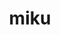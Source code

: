 ---
    id: '20230811'
    title: 'miku'
    description: 'はつね'
    fullDescription: '涼しそうな色してますね'
    images: 
      - url: '/images/illustrations/20230811.jpg'
        altText: 'collei'
    isFeatured: false
    createdAt: '2023-08-11T12:00:00Z'
    updatedAt: '2024-05-01T12:00:00Z'
---
